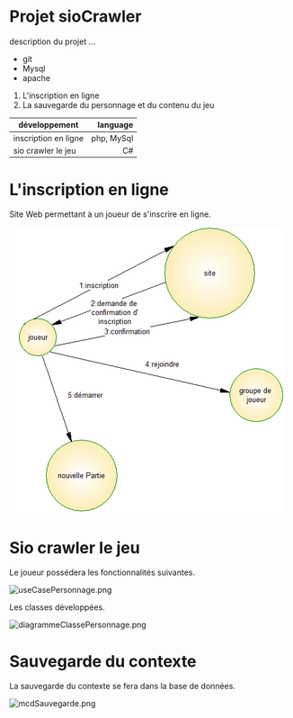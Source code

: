 # Projet sioCrawler #

description du projet ...

* git 
* Mysql
* apache

1. L'inscription en ligne
2. La sauvegarde du personnage et du contenu du jeu

|	développement	  |	language	|
|---------------------|------------:|
|inscription en ligne | php, MySql  |                   
|sio crawler le jeu   |  C#         | 


# L'inscription en ligne #

Site Web permettant à un joueur de s'inscrire en ligne.

![acteurFluxInscription.PNG](https://github.com/stanislasveronical/sioCrawler/blob/master/images/acteurFluxInscription.PNG)


# Sio crawler le jeu #

Le joueur possédera les fonctionnalités suivantes.

![useCasePersonnage.png](https://github.com/images/useCasePersonnage.png)

Les classes développées.

![diagrammeClassePersonnage.png](https://github.com/images/diagrammeClassePersonnage.png)

# Sauvegarde du contexte #

La sauvegarde du contexte se fera dans la base de données.

![mcdSauvegarde.png](https://github.com/images/mcdSauvegarde.png)